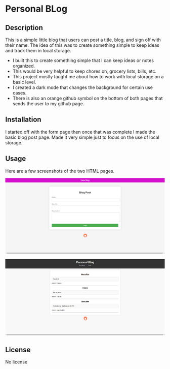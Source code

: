# Personal BLog

## Description

This is a simple little blog that users can post a title, blog, and sign off with their name. The idea of this was to create something simple to keep ideas and track them in local storage.

- I built this to create something simple that I can keep ideas or notes organized.
- This would be very helpful to keep chores on, grocery lists, bills, etc.
- This project mostly taught me about how to work with local storage on a basic level.
- I created a dark mode that changes the background for certain use cases.
- There is also an orange github symbol on the bottom of both pages that sends the user to my github page.

## Installation

I started off with the form page then once that was complete I made the basic blog post page. Made it very simple just to focus on the use of local storage.

## Usage

Here are a few screenshots of the two HTML pages.

![Here is a picture of the form page.](assets/images/form.page.png)

![Here is a picture of the blog page.](assets/images/blog.page.png) 

## License

No license